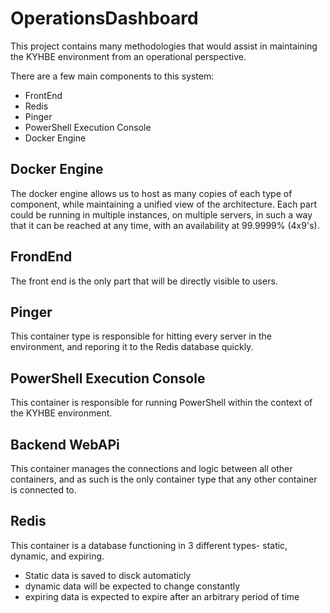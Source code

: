 # OperationsDashboard
This project contains many methodologies that would assist in maintaining the KYHBE environment from an operational perspective.


There are a few main components to this system:
 - FrontEnd
 - Redis
 - Pinger
 - PowerShell Execution Console
 - Docker Engine



## Docker Engine
The docker engine allows us to host as many copies of each type of component, while maintaining a unified view of the architecture.
Each part could be running in multiple instances, on multiple servers, in such a way that it can be reached at any time, with an availability at 99.9999% (4x9's).

## FrondEnd
The front end is the only part that will be directly visible to users.

## Pinger
This container type is responsible for hitting every server in the environment, and reporing it to the Redis database quickly.

## PowerShell Execution Console
This container is responsible for running PowerShell within the context of the KYHBE environment.

## Backend WebAPi
This container manages the connections and logic between all other containers, and as such is the only container type that any other container is connected to.

## Redis
This container is a database functioning in 3 different types- static, dynamic, and expiring.
 - Static data is saved to disck automaticly
 - dynamic data will be expected to change constantly
 - expiring data is expected to expire after an arbitrary period of time
